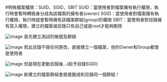 #特殊檔案權限：SUID、SGID、SBIT
SUID：當使用者對檔案擁有執行權限，執行時會暫時轉換身分成為該檔案的擁有者(owner)
SGID：當使用者對檔案擁有執行權限，執行時就會暫時擁有該檔案群組(group)的權限
SBIT：當使用者對目錄擁有寫入權限，建立的檔案或目錄只有自己或是root才能夠刪除

![image](https://github.com/boolenboom/107-1-ntcu-linux/blob/HW-4/ADT105136/001.PNG)
首先建立測試的帳號及群組

![image](https://github.com/boolenboom/107-1-ntcu-linux/blob/HW-4/ADT105136/002.PNG)
若此目錄不做任何更改，直接建立一個檔案，他的Owner和Group都會是使用者

![image](https://github.com/boolenboom/107-1-ntcu-linux/blob/HW-4/ADT105136/003.PNG)
但是現在更動目錄後...(給予目錄SGID)

![image](https://github.com/boolenboom/107-1-ntcu-linux/blob/HW-4/ADT105136/004.PNG)
新建立的檔案群組會直接變成和目錄同一個群組！

